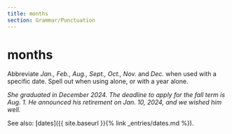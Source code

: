 ```yaml
---
title: months
section: Grammar/Punctuation
---
```

# months

Abbreviate *Jan., Feb., Aug., Sept., Oct., Nov.* and *Dec.* when used with a specific date. Spell out when using alone, or with a year alone.

_She graduated in December 2024. The deadline to apply for the fall term is Aug. 1. He announced his retirement on Jan. 10, 2024, and we wished him well._

See also: [dates]({{ site.baseurl }}{% link _entries/dates.md %}).